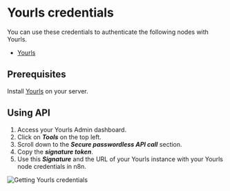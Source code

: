 # Yourls credentials

You can use these credentials to authenticate the following nodes with Yourls.

- [Yourls](/integrations/builtin/app-nodes/n8n-nodes-base.yourls/)

## Prerequisites

Install [Yourls](https://github.com/YOURLS/YOURLS) on your server.

## Using API

1. Access your Yourls Admin dashboard.
2. Click on ***Tools*** on the top left.
3. Scroll down to the ***Secure passwordless API call*** section.
4. Copy the ***signature token***.
5. Use this ***Signature*** and the URL of your Yourls instance with your Yourls node credentials in n8n.

![Getting Yourls credentials](/_images/integrations/builtin/credentials/yourls/using-api.gif)

